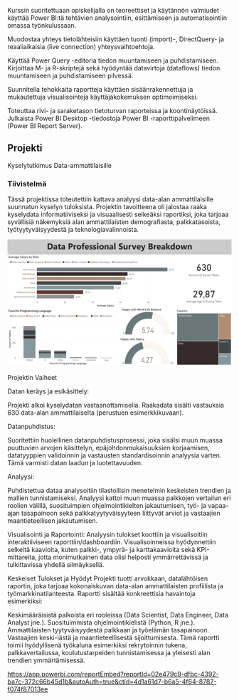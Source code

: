 Kurssin suoritettuaan opiskelijalla on teoreettiset ja käytännön valmiudet käyttää Power BI:tä tehtävien analysointiin, esittämiseen ja automatisointiin omassa työnkulussaan.

Muodostaa yhteys tietolähteisiin käyttäen tuonti (import)-, DirectQuery- ja reaaliaikaisia (live connection) yhteysvaihtoehtoja.

Käyttää Power Query -editoria tiedon muuntamiseen ja puhdistamiseen.
Kirjoittaa M- ja R-skriptejä sekä hyödyntää datavirtoja (dataflows) tiedon muuntamiseen ja puhdistamiseen pilvessä.

Suunnitella tehokkaita raportteja käyttäen sisäänrakennettuja ja mukautettuja visualisointeja käyttäjäkokemuksen optimoimiseksi.

Toteuttaa rivi- ja saraketason tietoturvan raporteissa ja koontinäytöissä.
Julkaista Power BI Desktop -tiedostoja Power BI -raporttipalvelimeen (Power BI Report Server).


## Projekti

Kyselytutkimus Data-ammattilaisille

### Tiivistelmä

Tässä projektissa toteutettiin kattava analyysi data-alan ammattilaisille suunnatun kyselyn tuloksista. Projektin tavoitteena oli jalostaa raaka kyselydata informatiiviseksi ja visuaalisesti selkeäksi raportiksi, joka tarjoaa syvällisiä näkemyksiä alan ammattilaisten demografiasta, palkkatasoista, työtyytyväisyydestä ja teknologiavalinnoista.

![Raportin koontinäkymä](Raportti.jpg)


Projektin Vaiheet

Datan keräys ja esikäsittely:

Projekti alkoi kyselydatan vastaanottamisella. Raakadata sisälti vastauksia 630 data-alan ammattilaiselta (perustuen esimerkkikuvaan).

Datanpuhdistus:

Suoritettiin huolellinen datanpuhdistusprosessi, joka sisälsi muun muassa puuttuvien arvojen käsittelyn, epäjohdonmukaisuuksien korjaamisen, datatyyppien validoinnin ja vastausten standardisoinnin analyysia varten. Tämä varmisti datan laadun ja luotettavuuden.

Analyysi:

Puhdistettua dataa analysoitiin tilastollisin menetelmin keskeisten trendien ja mallien tunnistamiseksi. Analyysi kattoi muun muassa palkkojen vertailun eri roolien välillä, suosituimpien ohjelmointikielten jakautumisen, työ- ja vapaa-ajan tasapainoon sekä palkkatyytyväisyyteen liittyvät arviot ja vastaajien maantieteellisen jakautumisen.

Visualisointi ja Raportointi:
Analyysin tulokset koottiin ja visualisoitiin interaktiiviseen raporttiin/dashboardiin. Visualisoinneissa hyödynnettiin selkeitä kaavioita, kuten palkki-, ympyrä- ja karttakaavioita sekä KPI-mittareita, jotta monimutkainen data olisi helposti ymmärrettävissä ja tulkittavissa yhdellä silmäyksellä.

Keskeiset Tulokset ja Hyödyt
Projekti tuotti arvokkaan, datalähtöisen raportin, joka tarjoaa kokonaiskuvan data-alan ammattilaisten profiilista ja työmarkkinatilanteesta. Raportti sisältää konkreettisia havaintoja esimerkiksi:

Keskimääräisistä palkoista eri rooleissa (Data Scientist, Data Engineer, Data Analyst jne.).
Suosituimmista ohjelmointikielistä (Python, R jne.).
Ammattilaisten tyytyväisyydestä palkkaan ja työelämän tasapainoon.
Vastaajien keski-iästä ja maantieteellisestä sijoittumisesta.
Tämä raportti toimii hyödyllisenä työkaluna esimerkiksi rekrytoinnin tukena, palkkavertailussa, koulutustarpeiden tunnistamisessa ja yleisesti alan trendien ymmärtämisessä.


https://app.powerbi.com/reportEmbed?reportId=02e479c9-dfbc-4392-ba7c-372c66b45d1b&autoAuth=true&ctid=4d1a61d7-b6a5-4f64-8787-f074f87013ee
